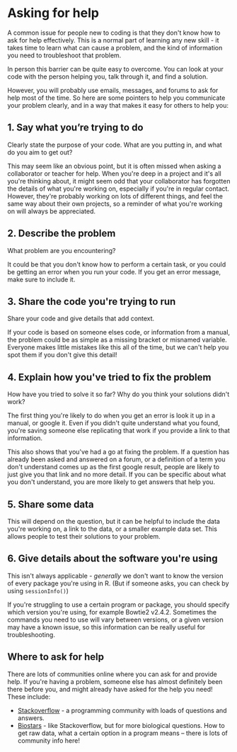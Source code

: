 # Asking for help

A common issue for people new to coding is that they don't know how to ask for help effectively.
This is a normal part of learning any new skill - it takes time to learn what can cause a problem, and the kind of information you need to troubleshoot that problem.

In person this barrier can be quite easy to overcome.
You can look at your code with the person helping you, talk through it, and find a solution.

However, you will probably use emails, messages, and forums to ask for help most of the time.
So here are some pointers to help you communicate  your problem clearly, and in a way that makes it easy for others to help you:

## 1. Say what you’re trying to do

 Clearly state the purpose of your code. What are you putting in, and what do you aim to get out?

This may seem like an obvious point, but it is often missed when asking a collaborator or teacher for help.
When you're deep in a project and it's all you're thinking about, it might seem odd that your collaborator has forgotten the details of what you're working on, especially if you're in regular contact.
However, they're probably working on lots of different things, and feel the same way about their own projects, so a reminder of what you're working on will always be appreciated.

## 2. Describe the problem

What problem are you encountering?

It could be that you don't know how to perform a certain task, or you could be getting an error when you run your code.
If you get an error message, make sure to include it.

## 3. Share the code you're trying to run

Share your code and give details that add context.

If your code is based on someone elses code, or information from a manual, the problem could be as simple as a missing bracket or misnamed variable.
Everyone makes little mistakes like this all of the time, but we can't help you spot them if you don't give this detail!

## 4. Explain how you've tried to fix the problem

How have you tried to solve it so far?
Why do you think your solutions didn't work?

The first thing you're likely to do when you get an error is look it up in a manual, or google it.
Even if you didn't quite understand what you found, you're saving someone else replicating that work if you provide a link to that information.

This also shows that you've had a go at fixing the problem.
If a question has already been asked and answered on a forum, or a definition of a term you don't understand comes up as the first google result, people are likely to just give you that link and no more detail.
If you can be specific about what you don't understand, you are more likely to get answers that help you.

## 5. Share some data

This will depend on the question, but it can be helpful to include the data you're working on, a link to the data, or a smaller example data set.
This allows people to test their solutions to your problem.

## 6. Give details about the software you're using

This isn't always applicable - *generally* we don't want to know the version of every package you're using in R.
(But if someone asks, you can check by using ```sessionInfo()```)

If you're struggling to use a certain program or package, you should specify which version you're using, for example Bowtie2 v2.4.2.
Sometimes the commands you need to use will vary between versions, or a given version may have a known issue, so this information can be really useful for troubleshooting.

## Where to ask for help

There are lots of communities online where you can ask for and provide help.
If you're having a problem, someone else has almost definitely been there before you, and might already have asked for the help you need!
These include:

* [Stackoverflow](https://stackoverflow.com/) - a programming community with loads of questions and answers.
* [Biostars](https://www.biostars.org/) - like Stackoverflow, but for more biological questions.
How to get raw data, what a certain option in a program means – there is lots of community info here!
